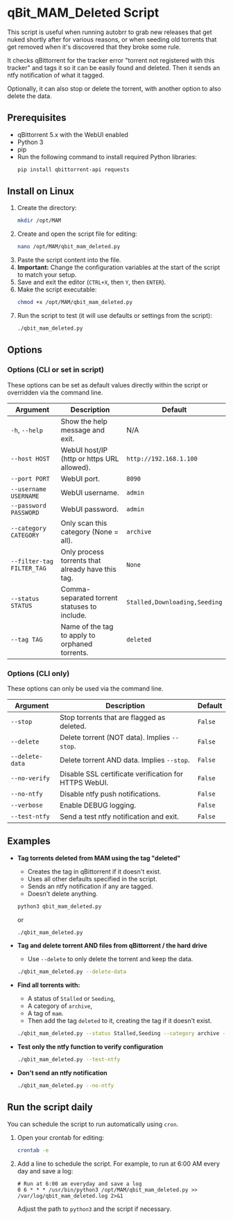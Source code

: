# qBit_MAM_Deleted Script

This script is useful when running autobrr to grab new releases that get nuked shortly after for various reasons, or when seeding old torrents that get removed when it's discovered that they broke some rule.

It checks qBittorrent for the tracker error "torrent not registered with this tracker" and tags it so it can be easily found and deleted. Then it sends an ntfy notification of what it tagged.

Optionally, it can also stop or delete the torrent, with another option to also delete the data.

## Prerequisites

* qBittorrent 5.x with the WebUI enabled
* Python 3
* pip
* Run the following command to install required Python libraries:
    ```bash
    pip install qbittorrent-api requests
    ```

## Install on Linux

1.  Create the directory:
    ```bash
    mkdir /opt/MAM
    ```
2.  Create and open the script file for editing:
    ```bash
    nano /opt/MAM/qbit_mam_deleted.py
    ```
3.  Paste the script content into the file.
4.  **Important:** Change the configuration variables at the start of the script to match your setup.
5.  Save and exit the editor (`CTRL+X`, then `Y`, then `ENTER`).
6.  Make the script executable:
    ```bash
    chmod +x /opt/MAM/qbit_mam_deleted.py
    ```
7.  Run the script to test (it will use defaults or settings from the script):
    ```bash
    ./qbit_mam_deleted.py
    ```

## Options

### Options (CLI or set in script)

These options can be set as default values directly within the script or overridden via the command line.

| Argument          | Description                                           | Default                       |
| ----------------- | ----------------------------------------------------- | ----------------------------- |
| `-h`, `--help`    | Show the help message and exit.                       | N/A                           |
| `--host HOST`     | WebUI host/IP (http or https URL allowed).            | `http://192.168.1.100`        |
| `--port PORT`     | WebUI port.                                           | `8090`                        |
| `--username USERNAME` | WebUI username.                                   | `admin`                       |
| `--password PASSWORD` | WebUI password.                                   | `admin`                       |
| `--category CATEGORY` | Only scan this category (None = all).               | `archive`                     |
| `--filter-tag FILTER_TAG` | Only process torrents that already have this tag. | `None`                        |
| `--status STATUS` | Comma-separated torrent statuses to include.          | `Stalled,Downloading,Seeding` |
| `--tag TAG`       | Name of the tag to apply to orphaned torrents.        | `deleted`                     |

### Options (CLI only)

These options can only be used via the command line.

| Argument        | Description                                                    | Default |
| --------------- | -------------------------------------------------------------- | ------- |
| `--stop`        | Stop torrents that are flagged as deleted.                     | `False` |
| `--delete`      | Delete torrent (NOT data). Implies `--stop`.                  | `False` |
| `--delete-data` | Delete torrent AND data. Implies `--stop`.                    | `False` |
| `--no-verify`   | Disable SSL certificate verification for HTTPS WebUI.          | `False` |
| `--no-ntfy`     | Disable ntfy push notifications.                               | `False` |
| `--verbose`     | Enable DEBUG logging.                                          | `False` |
| `--test-ntfy`   | Send a test ntfy notification and exit.                        | `False` |

## Examples

* **Tag torrents deleted from MAM using the tag "deleted"**
    * Creates the tag in qBittorrent if it doesn't exist.
    * Uses all other defaults specified in the script.
    * Sends an ntfy notification if any are tagged.
    * Doesn't delete anything.
    ```bash
    python3 qbit_mam_deleted.py
    ```
    or
    ```bash
    ./qbit_mam_deleted.py
    ```

* **Tag and delete torrent AND files from qBittorrent / the hard drive**
    * Use `--delete` to only delete the torrent and keep the data.
    ```bash
    ./qbit_mam_deleted.py --delete-data
    ```

* **Find all torrents with:**
    * A status of `Stalled` or `Seeding`,
    * A category of `archive`,
    * A tag of `mam`.
    * Then add the tag `deleted` to it, creating the tag if it doesn't exist.
    ```bash
    ./qbit_mam_deleted.py --status Stalled,Seeding --category archive --filter-tag mam --tag deleted
    ```

* **Test only the ntfy function to verify configuration**
    ```bash
    ./qbit_mam_deleted.py --test-ntfy
    ```

* **Don't send an ntfy notification**
    ```bash
    ./qbit_mam_deleted.py --no-ntfy
    ```

## Run the script daily

You can schedule the script to run automatically using `cron`.

1.  Open your crontab for editing:
    ```bash
    crontab -e
    ```
2.  Add a line to schedule the script. For example, to run at 6:00 AM every day and save a log:
    ```cron
    # Run at 6:00 am everyday and save a log
    0 6 * * * /usr/bin/python3 /opt/MAM/qbit_mam_deleted.py >> /var/log/qbit_mam_deleted.log 2>&1
    ```
    Adjust the path to `python3` and the script if necessary.
